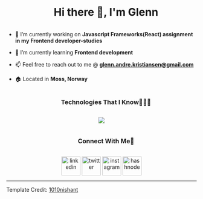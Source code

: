 

<!--h1 without bottom border-->
<div id="user-content-toc">
  <ul align="center">
    <summary><h1 style="display: inline-block">Hi there 👋, I'm Glenn</h1></summary>
  </ul>
</div>









<!--Intro start-->
- 🔭 I’m currently working on **Javascript Frameworks(React) assignment in my Frontend developer-studies**

- 🌱 I’m currently learning **Frontend development**

- 📫 Feel free to reach out to me @ **glenn.andre.kristiansen@gmail.com**

- 🏠 Located in **Moss, Norway**







<!--h1 without bottom border-->
<div id="user-content-toc">
  <ul align="center">
    <summary><h3 style="display: inline-block">Technologies That I Know👨🏻‍💻</h3></summary>
  </ul>
</div>
<!--tech stack icons-->
<p align="center">
  <a href="https://skillicons.dev">
    <img src="https://skillicons.dev/icons?i=css,discord,figma,github,html,js,postman,vscode&perline=14" />
  </a>
</p>




<!-- Connect with me -->
<!--h3 without bottom border-->
<div id="user-content-toc">
  <ul align="center">
    <summary><h3 style="display: inline-block">Connect With Me🤝</h3></summary>
  </ul>
</div>

<!--icons and links-->
<p align="center">
<a href="www.linkedin.com/in/glenn-andré-kristiansen-7a4b3975" target="blank"><img align="center" src="https://user-images.githubusercontent.com/88904952/234979284-68c11d7f-1acc-4f0c-ac78-044e1037d7b0.png" alt="linkedin" height="50" width="50" /></a>
<a href="https://twitter.com/glenn2k" target="blank"><img align="center" src="https://user-images.githubusercontent.com/88904952/234980676-61bfb021-ecc8-48f7-88e6-34c1b06c4a58.png" alt="twitter" height="50" width="50" /></a> 
<a href="https://www.instagram.com/glenn2k" target="blank"><img align="center" src="https://user-images.githubusercontent.com/88904952/234981169-2dd1e58f-4b7e-468c-8213-034ba62156c3.png" alt="instagram" height="50" width="50" /></a>
<a href="https://portfolio-glenn.netlify.app/" target="blank"><img align="center" src="https://user-images.githubusercontent.com/88904952/234982196-562aea17-5532-4550-8c08-1c7cb994a541.png" alt="hashnode" height="50" width="50" /></a>
  
</p>







----------------------------------------------------------------------
Template Credit: [1010nishant](https://github.com/1010nishant)
